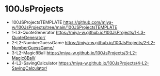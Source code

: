 # 100JsProjects

- 100JSProjectsTEMPLATE https://github.com/miya-w/100JsProjects/tree/main/100JSProjectsTEMPLATE
- 1-L3-QuoteGenerator https://miya-w.github.io/100JsProjects/1-L3-QuoteGenerator/
- 2-L2-NumberGuessGame https://miya-w.github.io/100JsProjects/2-L2-NumberGuessGame/
- 3-L2-Magic8Ball https://miya-w.github.io/100JsProjects/3-L2-Magic8Ball/
- 4-L2-SavingCalculator https://miya-w.github.io/100JsProjects/4-L2-SavingCalculator/

